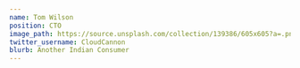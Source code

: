 ```yaml
---
name: Tom Wilson
position: CTO
image_path: https://source.unsplash.com/collection/139386/605x605?a=.png
twitter_username: CloudCannon
blurb: Another Indian Consumer
---
```

